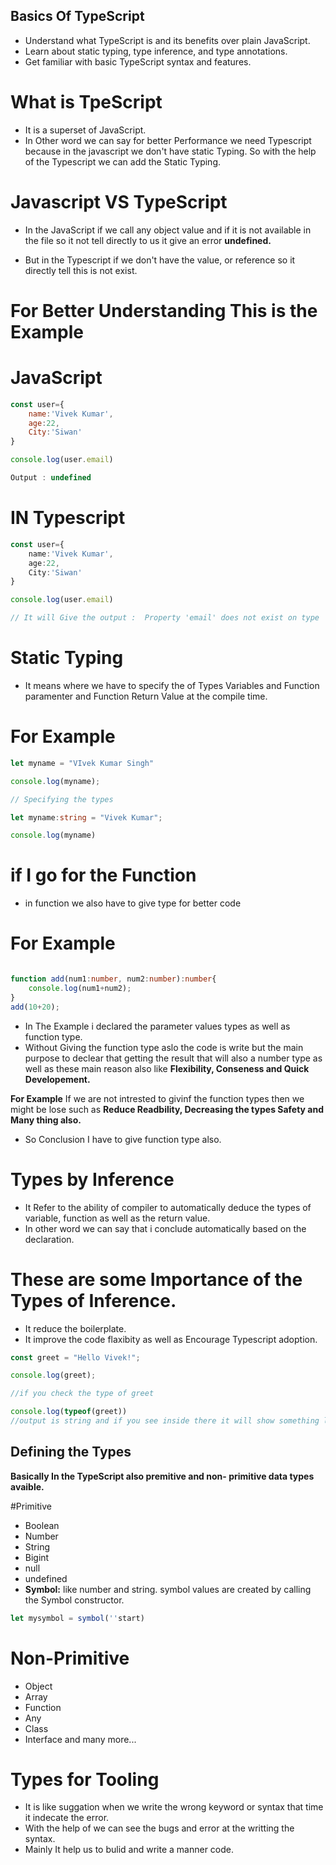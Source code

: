 ## Basics Of TypeScript

- Understand what TypeScript is and its benefits over plain JavaScript.
- Learn about static typing, type inference, and type annotations.
- Get familiar with basic TypeScript syntax and features.



# What is TpeScript

- It is a superset of JavaScript.
- In Other word we can say for better Performance we need Typescript because in the javascript we don't have static Typing. So with the help of the Typescript we can add the Static Typing.

# Javascript VS TypeScript

- In the JavaScript if we call any object value and if it is not available in the file so it not tell directly to us it give an error **undefined.**

- But in the Typescript if we don't have the value, or reference so it directly tell this is not exist.

# For Better Understanding This is the Example

# JavaScript
```Javascript
const user={
    name:'Vivek Kumar',
    age:22,
    City:'Siwan'
}

console.log(user.email)

Output : undefined
```

# IN Typescript

```typescript
const user={
    name:'Vivek Kumar',
    age:22,
    City:'Siwan'
}

console.log(user.email)

// It will Give the output :  Property 'email' does not exist on type '{ name: string; age: number; City: string; }'.
```


# Static Typing
- It means where we have to specify the of Types Variables and Function paramenter and Function Return Value at the compile time.

# For Example

```typescript
let myname = "VIvek Kumar Singh"

console.log(myname);

// Specifying the types

let myname:string = "Vivek Kumar";

console.log(myname)

```

# if I go for the Function 
- in function we also have to give type for better code 

# For Example

```typescript

function add(num1:number, num2:number):number{
    console.log(num1+num2);
}
add(10+20);

```
 - In The Example i declared the parameter values types as well as function type.
 - Without Giving the function type aslo the code is write but the main purpose to declear that getting the result that will also a number type as well as these main reason also like **Flexibility, Conseness and Quick Developement.**

**For Example** If we are not intrested to givinf the function types then we might be lose such as **Reduce Readbility, Decreasing the types Safety and Many thing also.**

- So Conclusion I have to give function type also.

# Types by Inference
- It Refer to the ability of compiler to automatically deduce the types of variable, function as well as the return value.
- In other word we can say that i conclude automatically based on the declaration.

# These are some Importance of the Types of Inference.
 - It reduce the boilerplate.
 - It improve the code flaxibity as well as Encourage Typescript adoption.


 ```typescript
const greet = "Hello Vivek!";

console.log(greet);

//if you check the type of greet

console.log(typeof(greet))
//output is string and if you see inside there it will show something like : const greet:string
 ```

## Defining the Types

**Basically In the TypeScript also premitive and non- primitive data types avaible.**

#Primitive
- Boolean
- Number
- String
- Bigint
- null
- undefined
- **Symbol:**  like number and string. symbol values are created by calling the Symbol constructor.

```typescript
let mysymbol = symbol(''start)
```


# Non-Primitive
- Object
- Array
- Function
- Any
- Class
- Interface and many more...


# Types for Tooling
- It is like suggation when we write the wrong keyword or syntax that time it indecate the error.
- With the help of we can see the bugs and error at the writting the syntax.
- Mainly It help us to bulid and write a manner code.